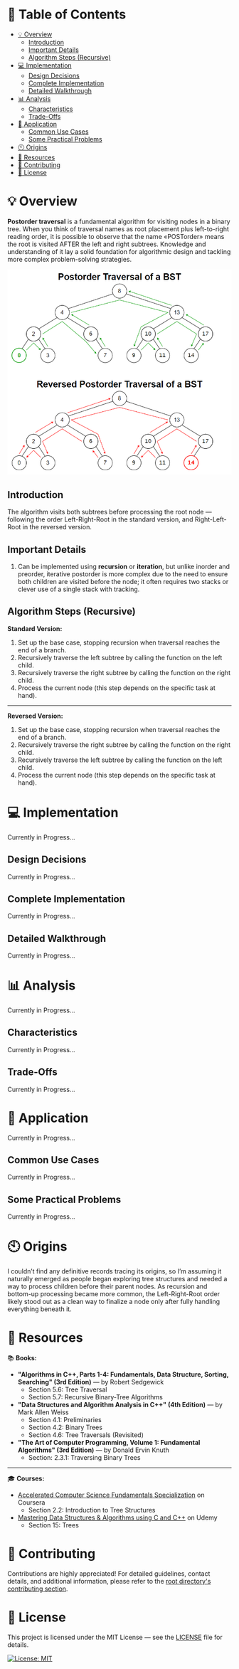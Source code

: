 # &#128209; Table of Contents
- [💡 Overview](#-overview)
  - [Introduction](#introduction)
  - [Important Details](#important-details)
  - [Algorithm Steps (Recursive)](#algorithm-steps-recursive)
- [💻 Implementation](#-implementation)
  - [Design Decisions](#design-decisions)
  - [Complete Implementation](#complete-implementation)
  - [Detailed Walkthrough](#detailed-walkthrough)
- [📊 Analysis](#-analysis)
  - [Characteristics](#characteristics)
  - [Trade-Offs](#trade-offs)
- [📝 Application](#-application)
  - [Common Use Cases](#common-use-cases)
  - [Some Practical Problems](#some-practical-problems)
- [🕙 Origins](#-origins)
- [📖 Resources](#-resources)
- [🤝 Contributing](#-contributing)
- [🔏 License](#-license)



# &#128161; Overview
**Postorder traversal** is a fundamental algorithm for visiting nodes in a binary tree. When you think of traversal names as root placement plus left-to-right reading order, it is possible to observe that the name «POSTorder» means the root is visited AFTER the left and right subtrees. Knowledge and understanding of it lay a solid foundation for algorithmic design and tackling more complex problem-solving strategies.
<p align="center"><img src="./Images/PostorderTraversal.png"/></p>


## Introduction
The algorithm visits both subtrees before processing the root node — following the order Left-Right-Root in the standard version, and Right-Left-Root in the reversed version.


## Important Details
1. Can be implemented using **recursion** or **iteration**, but unlike inorder and preorder, iterative postorder is more complex due to the need to ensure both children are visited before the node; it often requires two stacks or clever use of a single stack with tracking.


## Algorithm Steps (Recursive)
**Standard Version:**
1. Set up the base case, stopping recursion when traversal reaches the end of a branch.
2. Recursively traverse the left subtree by calling the function on the left child.
3. Recursively traverse the right subtree by calling the function on the right child.
4. Process the current node (this step depends on the specific task at hand).

---
**Reversed Version:**
1. Set up the base case, stopping recursion when traversal reaches the end of a branch.
2. Recursively traverse the right subtree by calling the function on the right child.
3. Recursively traverse the left subtree by calling the function on the left child.
4. Process the current node (this step depends on the specific task at hand).



# &#x1F4BB; Implementation
Currently in Progress...


## Design Decisions
Currently in Progress...


## Complete Implementation
Currently in Progress...


## Detailed Walkthrough
Currently in Progress...



# &#128202; Analysis
Currently in Progress...


## Characteristics
Currently in Progress...


## Trade-Offs
Currently in Progress...



# &#128221; Application
Currently in Progress...


## Common Use Cases
Currently in Progress...


## Some Practical Problems
Currently in Progress...



# &#x1F559; Origins
I couldn’t find any definitive records tracing its origins, so I’m assuming it naturally emerged as people began exploring tree structures and needed a way to process children before their parent nodes. As recursion and bottom-up processing became more common, the Left-Right-Root order likely stood out as a clean way to finalize a node only after fully handling everything beneath it.



# &#128214; Resources
&#128218; **Books:**
- **"Algorithms in C++, Parts 1-4: Fundamentals, Data Structure, Sorting, Searching" (3rd Edition)** — by Robert Sedgewick
  - Section 5.6: Tree Traversal
  - Section 5.7: Recursive Binary-Tree Algorithms
- **"Data Structures and Algorithm Analysis in C++" (4th Edition)** — by Mark Allen Weiss
  - Section 4.1: Preliminaries
  - Section 4.2: Binary Trees
  - Section 4.6: Tree Traversals (Revisited)
- **"The Art of Computer Programming, Volume 1: Fundamental Algorithms" (3rd Edition)** — by Donald Ervin Knuth
  - Section: 2.3.1: Traversing Binary Trees

---
&#127891; **Courses:**
- [Accelerated Computer Science Fundamentals Specialization](https://www.coursera.org/specializations/cs-fundamentals) on Coursera
  - Section 2.2: Introduction to Tree Structures
- [Mastering Data Structures & Algorithms using C and C++](https://www.udemy.com/course/datastructurescncpp/) on Udemy
  - Section 15: Trees



# &#129309; Contributing
Contributions are highly appreciated! For detailed guidelines, contact details, and additional information, please refer to the [root directory's contributing section](../../../#-contributing).



# &#128271; License
This project is licensed under the MIT License — see the [LICENSE](https://github.com/vezzolter/DSA/blob/main/LICENSE) file for details.

[![License: MIT](https://img.shields.io/badge/License-MIT-yellow.svg)](https://opensource.org/licenses/MIT)